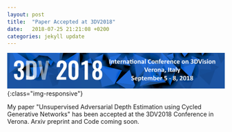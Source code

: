 ```yaml
---
layout: post
title:  "Paper Accepted at 3DV2018"
date:   2018-07-25 21:21:08 +0200
categories: jekyll update
---
```


![cvprlogo](/assets/3dv_logo_c_opt.png){:class="img-responsive"}

My paper "Unsupervised Adversarial Depth Estimation using Cycled Generative Networks" has been accepted at the 3DV2018 Conference in Verona.
Arxiv preprint and Code coming soon.
